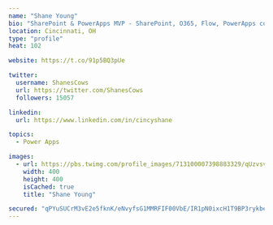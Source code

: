 ```yaml
---
name: "Shane Young"
bio: "SharePoint & PowerApps MVP - SharePoint, O365, Flow, PowerApps consulting? @PowerApps911 | Pure Snark? You found it."
location: Cincinnati, OH
type: "profile"
heat: 102

website: https://t.co/91p5BQ3pUe

twitter:
  username: ShanesCows
  url: https://twitter.com/ShanesCows
  followers: 15057

linkedin:
  url: https://www.linkedin.com/in/cincyshane

topics:
  - Power Apps

images:
  - url: https://pbs.twimg.com/profile_images/713100007398883329/qUzvsvQ3_400x400.jpg
    width: 400
    height: 400
    isCached: true
    title: "Shane Young"

secured: "qPYuSUCrM3vE2e5fknK/eNvyfsG1MMRFIF00VbE/IR1pN0ixcH1T9BP3rykbe4zQVVA+cVUdjWkjLfAi3B2epqzO/rwW+f76/dEGvw/3nWS34oRUjA/8hVEoypZ0wcTPePPkxen2nqT2sbJAyL1bU0lp+L2bmUsUtC3iEEo7mdlzjvnOTLnnNNiBUKukmYIvQJTsG58jaH8sve6jH5P+MczsUcYfTfI7MEDF9YaNHCxdhR+vSI+MnvPzvYYPhVruA+n673rbdyrZc8rSVeMyu4T8TAKhyaNI5yZqzYM1iJIAGaWglzzQTRmX4PC8CrZLFBKn8l21+G6br/zrROzHbXL8m+ENOSiX6PD/v/4RkG3mhHa9WiJjluCmzVSweK5Ai57ZRDglLLjR6Wlx6PG2aWZN2EuCAiZtTNcE/RI1cO0=;UCIlVK6g10+nUcNU+8tFhw=="
---
```


